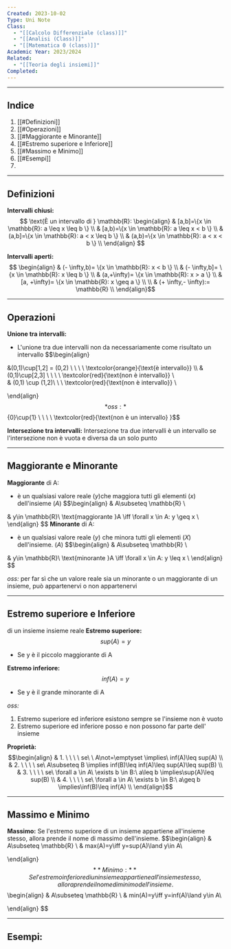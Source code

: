 ```yaml
---
Created: 2023-10-02
Type: Uni Note
Class:
  - "[[Calcolo Differenziale (class)]]"
  - "[[Analisi (Class)]]"
  - "[[Matematica 0 (class)]]"
Academic Year: 2023/2024
Related:
  - "[[Teoria degli insiemi]]"
Completed:
---
```

---
## Indice
1. [[#Definizioni]]
2. [[#Operazioni]]
3. [[#Maggiorante e Minorante]]
4. [[#Estremo superiore e Inferiore]]
5. [[#Massimo e Minimo]]
6. [[#Esempi]]
7. 

---
## Definizioni

**Intervalli chiusi:**
$$
\text{È un intervallo di } \mathbb{R}:
\begin{align}
& [a,b]=\{x \in \mathbb{R}: a \leq x \leq b \} \\
& [a,b)=\{x \in \mathbb{R}: a \leq x < b \} \\
& (a,b]=\{x \in \mathbb{R}: a < x \leq b \} \\
& (a,b)=\{x \in \mathbb{R}: a < x < b \} \\
\end{align}
$$

**Intervalli aperti:**
$$ \begin{align}
& (- \infty,b)= \{x \in \mathbb{R}: x < b \} \\
& (- \infty,b]= \{x \in \mathbb{R}: x \leq b \}  \\
& (a,+\infty)=  \{x \in \mathbb{R}: x > a \} \\
& [a, +\infty)= \{x \in \mathbb{R}: x \geq a \} \\ \\
& (+ \infty,- \infty):= \mathbb{R}  \\
\end{align}$$

---
## Operazioni
**Unione tra intervalli:**
- L'unione tra due intervalli non da necessariamente come risultato un intervallo
$$\begin{align}

&(0,1)\cup[1,2] = (0,2) \ \ \ \ \textcolor{orange}{\text{è intervallo}} \\\\
& (0,1)\cup[2,3] \ \ \ \ \textcolor{red}{\text{non è intervallo}} \\  
& (0,1) \cup (1,2)\ \ \  \textcolor{red}{\text{non è intervallo}} \\

\end{align}$$
*oss:*
$$ \{0\}\cup\{1\} \ \ \ \ \textcolor{red}{\text{non è un intervallo} }$$

**Intersezione tra intervalli:**
Intersezione tra due intervalli è un intervallo se l'intersezione non è vuota e diversa da un solo punto

---
## Maggiorante e Minorante

**Maggiorante** di A:
-  è un qualsiasi valore reale (*y*)che maggiora tutti gli elementi (*x*) dell'insieme (*A*)
$$\begin{align}
& A\subseteq \mathbb{R} \\

& y\in \mathbb{R}\ \text{maggiorante }A \iff \forall x \in A: y \geq x \\
\end{align}  $$
**Minorante** di A:
- è un qualsiasi valore reale (*y*) che minora tutti gli elementi (*X*) dell'insieme. (*A*)
$$\begin{align}
& A\subseteq \mathbb{R} \\

& y\in \mathbb{R}\ \text{minorante }A \iff \forall x \in A: y \leq x \\
\end{align}  $$

*oss:* ﻿﻿per far sì che un valore reale sia un minorante o un maggiorante di un insieme, può appartenervi o non appartenervi

---
## Estremo superiore e Inferiore
di un insieme insieme reale
**Estremo superiore:**
$$sup(A)=y$$
- Se y è il piccolo maggiorante di A

**Estremo inferiore:**
$$inf(A)=y$$
- Se y è il grande minorante di A

*oss:* 
1. Estremo superiore ed inferiore esistono sempre se l'insieme non è vuoto
2. Estremo superiore ed inferiore posso e non possono far parte dell' insieme 

**Proprietà:**
$$\begin{align}
& 1. \ \ \ \ se\ \ A\not=\emptyset \implies\ inf(A)\leq sup(A) \\
& 2. \ \ \ \ se\ A\subseteq B \implies inf(B)\leq inf(A)\leq sup(A)\leq sup(B) \\
& 3. \ \ \ \ se\ \forall a \in A\ \exists b \in B:\ a\leq b \implies\sup(A)\leq sup(B) \\
& 4. \ \ \ \ se\ \forall a \in A\ \exists b \in B:\ a\geq b \implies\inf(B)\leq inf(A) \\
\end{align}$$

---
## Massimo e Minimo
**Massimo:**
Se l'estremo superiore di un insieme appartiene all'insieme stesso, allora prende il nome di massimo dell'insieme.
$$\begin{align}
& A\subseteq \mathbb{R} \\
& max(A)=y\iff y=sup(A)\land y\in A\\

\end{align}  $$
**Minimo:**
Se l'estremo inferiore di un insieme appartiene all'insieme stesso, allora prende il nome di minimo dell'insieme.
$$\begin{align}
& A\subseteq \mathbb{R} \\
& min(A)=y\iff y=inf(A)\land y\in A\\

\end{align}  $$


---
## Esempi:
